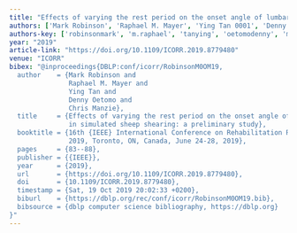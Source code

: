 ```yaml
---
title: "Effects of varying the rest period on the onset angle of lumbar flexion-relaxation in simulated sheep shearing: a preliminary study"
authors: ['Mark Robinson', 'Raphael M. Mayer', 'Ying Tan 0001', 'Denny Oetomo', 'Chris Manzie']
authors-key: ['robinsonmark', 'm.raphael', 'tanying', 'oetomodenny', 'manziechris']
year: "2019"
article-link: "https://doi.org/10.1109/ICORR.2019.8779480"
venue: "ICORR"
bibex: "@inproceedings{DBLP:conf/icorr/RobinsonM0OM19,
  author    = {Mark Robinson and
               Raphael M. Mayer and
               Ying Tan and
               Denny Oetomo and
               Chris Manzie},
  title     = {Effects of varying the rest period on the onset angle of lumbar flexion-relaxation
               in simulated sheep shearing: a preliminary study},
  booktitle = {16th {IEEE} International Conference on Rehabilitation Robotics, {ICORR}
               2019, Toronto, ON, Canada, June 24-28, 2019},
  pages     = {83--88},
  publisher = {{IEEE}},
  year      = {2019},
  url       = {https://doi.org/10.1109/ICORR.2019.8779480},
  doi       = {10.1109/ICORR.2019.8779480},
  timestamp = {Sat, 19 Oct 2019 20:02:33 +0200},
  biburl    = {https://dblp.org/rec/conf/icorr/RobinsonM0OM19.bib},
  bibsource = {dblp computer science bibliography, https://dblp.org}
}"
---
```

